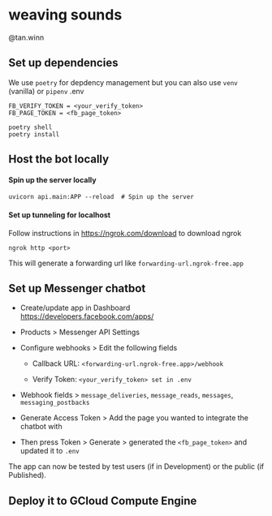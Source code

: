 # weaving sounds
@tan.winn

## Set up dependencies
We use `poetry` for depdency management but you can also use `venv` (vanilla) or `pipenv`
.env
```
FB_VERIFY_TOKEN = <your_verify_token>
FB_PAGE_TOKEN = <fb_page_token>
```

```
poetry shell
poetry install
```

## Host the bot locally
#### Spin up the server locally
```
uvicorn api.main:APP --reload  # Spin up the server
```
#### Set up tunneling for localhost
Follow instructions in https://ngrok.com/download to download ngrok
```
ngrok http <port>  
```
This will generate a forwarding url like `forwarding-url.ngrok-free.app`

## Set up Messenger chatbot
- Create/update app in Dashboard https://developers.facebook.com/apps/
- Products > Messenger API Settings
- Configure webhooks > Edit the following fields

    - Callback URL: `<forwarding-url.ngrok-free.app>/webhook`

    - Verify Token: `<your_verify_token> set in .env`

- Webhook fields > `message_deliveries`, `message_reads`, `messages`, `messaging_postbacks`
- Generate Access Token > Add the page you wanted to integrate the chatbot with
- Then press Token > Generate > generated the `<fb_page_token>` and updated it to `.env`

The app can now be tested by test users (if in Development) or the public (if Published).

## Deploy it to GCloud Compute Engine
